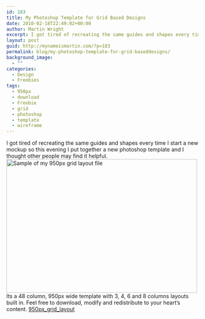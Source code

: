 ```yaml
---
id: 183
title: My Photoshop Template for Grid Based Designs
date: 2010-02-18T22:49:02+00:00
author: Martin Wright
excerpt: I got tired of recreating the same guides and shapes every time I start a new mockup so this evening I put together a new photoshop template and I thought other people may find it helpful.
layout: post
guid: http://mynameismartin.com/?p=183
permalink: blog/my-photoshop-template-for-grid-baseddesigns/
background_image:
  - ""
categories:
  - Design
  - Freebies
tags:
  - 950px
  - download
  - Freebie
  - grid
  - photoshop
  - template
  - wireframe
---
```

I got tired of recreating the same guides and shapes every time I start a new mockup so this evening I put together a new photoshop template and I thought other people may find it helpful. [<img class="alignleft size-full wp-image-184" title="grid" alt="Sample of my 950px grid layout file" src="http://mynameismartin.com/blog/wp-content/uploads/2010/02/grid.jpg" width="500" height="350" srcset="http://mynameismartin.com/blog/wp-content/uploads/2010/02/grid.jpg 500w, http://mynameismartin.com/blog/wp-content/uploads/2010/02/grid-300x210.jpg 300w" sizes="(max-width: 500px) 100vw, 500px" />](http://mynameismartin.com/blog/wp-content/uploads/2010/02/950px_grid_layout.zip) Its a 48 column, 950px wide template with 3, 4, 6 and 8 columns layouts built in. Feel free to download, modify and redistribute to your heart&#8217;s content. [950px\_grid\_layout](http://mynameismartin.com/blog/wp-content/uploads/2010/02/950px_grid_layout.zip)